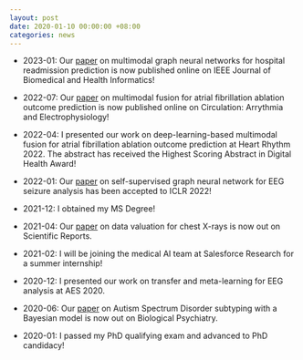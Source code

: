 ```yaml
---
layout: post
date: 2020-01-10 00:00:00 +08:00
categories: news
---
```

* 2023-01: Our [paper](https://doi.org/10.1109/JBHI.2023.3236888) on multimodal graph neural networks for hospital readmission prediction is now published online on IEEE Journal of Biomedical and Health Informatics!

* 2022-07: Our [paper](https://doi.org/10.1161/CIRCEP.122.010850) on multimodal fusion for atrial fibrillation ablation outcome prediction is now published online on Circulation: Arrythmia and Electrophysiology!

* 2022-04: I presented our work on deep-learning-based multimodal fusion for atrial fibrillation ablation outcome prediction at Heart Rhythm 2022. The abstract has received the Highest Scoring Abstract in Digital Health Award!

* 2022-01: Our [paper](https://openreview.net/pdf?id=k9bx1EfHI_-) on self-supervised graph neural network for EEG seizure analysis has been accepted to ICLR 2022!

* 2021-12: I obtained my MS Degree!

* 2021-04: Our [paper](https://doi.org/10.1038/s41598-021-87762-2) on data valuation for chest X-rays is now out on Scientific Reports.

* 2021-02: I will be joining the medical AI team at Salesforce Research for a summer internship!

* 2020-12: I presented our work on transfer and meta-learning for EEG analysis at AES 2020.

* 2020-06: Our [paper](https://doi.org/10.1016/j.biopsych.2019.11.009) on Autism Spectrum Disorder subtyping with a Bayesian model is now out on Biological Psychiatry.

* 2020-01: I passed my PhD qualifying exam and advanced to PhD candidacy!
